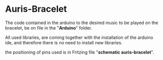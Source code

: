 # Auris-Bracelet


The code contained in the arduino to the desired music to be played on the bracelet, be on file in the "**Arduino**" folder.

All used libraries, are coming together with the installation of the arduino ide, and therefore there is no need to install new libraries.

the positioning of pins used is in Fritzing file "**schematic auris-bracelet**".